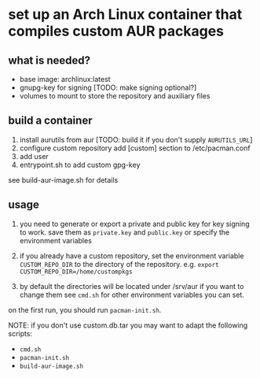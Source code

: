 set up an Arch Linux container that compiles custom AUR packages
================================================================

what is needed?
---------------

* base image: archlinux:latest
* gnupg-key for signing [TODO: make signing optional?]
* volumes to mount to store the repository and auxiliary files


build a container
-----------------

 1. install aurutils from aur [TODO: build it if you don't supply `AURUTILS_URL`]
 2. configure custom repository
    add [custom] section to /etc/pacman.conf
 3. add user
 4. entrypoint.sh to add custom gpg-key

see build-aur-image.sh for details


usage
-----

 1. you need to generate or export a private and public key for key signing to work.
save them as `private.key` and `public.key` or specify the environment variables

 2. if you already have a custom repository, set the environment variable `CUSTOM_REPO_DIR`
to the directory of the repository. e.g. `export CUSTOM_REPO_DIR=/home/custompkgs`

 3. by default the directories will be located under /srv/aur if you want to change them
 see `cmd.sh` for other environment variables you can set.

on the first run, you should run `pacman-init.sh`.

NOTE: if you don't use custom.db.tar you may want to adapt the following scripts:
* `cmd.sh`
* `pacman-init.sh`
* `build-aur-image.sh`

